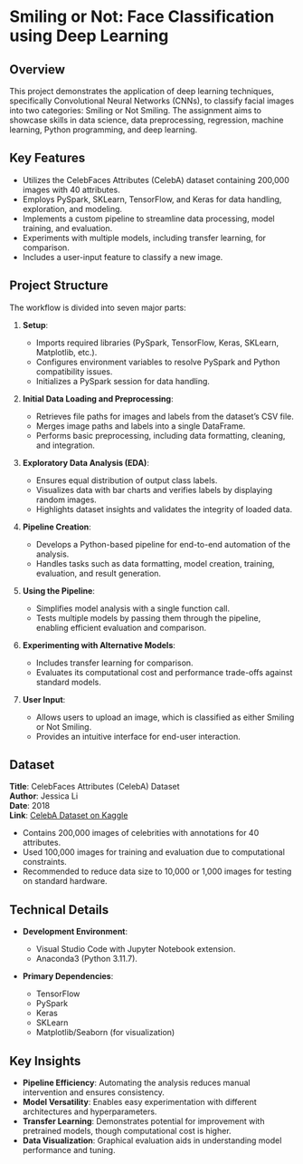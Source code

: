 # Smiling or Not: Face Classification using Deep Learning

## Overview
This project demonstrates the application of deep learning techniques, specifically Convolutional Neural Networks (CNNs), to classify facial images into two categories: Smiling or Not Smiling. The assignment aims to showcase skills in data science, data preprocessing, regression, machine learning, Python programming, and deep learning.


## Key Features
- Utilizes the CelebFaces Attributes (CelebA) dataset containing 200,000 images with 40 attributes.
- Employs PySpark, SKLearn, TensorFlow, and Keras for data handling, exploration, and modeling.
- Implements a custom pipeline to streamline data processing, model training, and evaluation.
- Experiments with multiple models, including transfer learning, for comparison.
- Includes a user-input feature to classify a new image.


## Project Structure
The workflow is divided into seven major parts:

1. **Setup**:
   - Imports required libraries (PySpark, TensorFlow, Keras, SKLearn, Matplotlib, etc.).
   - Configures environment variables to resolve PySpark and Python compatibility issues.
   - Initializes a PySpark session for data handling.

2. **Initial Data Loading and Preprocessing**:
   - Retrieves file paths for images and labels from the dataset’s CSV file.
   - Merges image paths and labels into a single DataFrame.
   - Performs basic preprocessing, including data formatting, cleaning, and integration.

3. **Exploratory Data Analysis (EDA)**:
   - Ensures equal distribution of output class labels.
   - Visualizes data with bar charts and verifies labels by displaying random images.
   - Highlights dataset insights and validates the integrity of loaded data.

4. **Pipeline Creation**:
   - Develops a Python-based pipeline for end-to-end automation of the analysis.
   - Handles tasks such as data formatting, model creation, training, evaluation, and result generation.

5. **Using the Pipeline**:
   - Simplifies model analysis with a single function call.
   - Tests multiple models by passing them through the pipeline, enabling efficient evaluation and comparison.

6. **Experimenting with Alternative Models**:
   - Includes transfer learning for comparison.
   - Evaluates its computational cost and performance trade-offs against standard models.

7. **User Input**:
   - Allows users to upload an image, which is classified as either Smiling or Not Smiling.
   - Provides an intuitive interface for end-user interaction.


## Dataset
**Title**: CelebFaces Attributes (CelebA) Dataset  
**Author**: Jessica Li  
**Date**: 2018  
**Link**: [CelebA Dataset on Kaggle](https://www.kaggle.com/datasets/jessicali9530/celeba-dataset)

- Contains 200,000 images of celebrities with annotations for 40 attributes.
- Used 100,000 images for training and evaluation due to computational constraints.
- Recommended to reduce data size to 10,000 or 1,000 images for testing on standard hardware.


## Technical Details
- **Development Environment**:
  - Visual Studio Code with Jupyter Notebook extension.
  - Anaconda3 (Python 3.11.7).

- **Primary Dependencies**:
  - TensorFlow
  - PySpark
  - Keras
  - SKLearn
  - Matplotlib/Seaborn (for visualization)


## Key Insights
- **Pipeline Efficiency**: Automating the analysis reduces manual intervention and ensures consistency.
- **Model Versatility**: Enables easy experimentation with different architectures and hyperparameters.
- **Transfer Learning**: Demonstrates potential for improvement with pretrained models, though computational cost is higher.
- **Data Visualization**: Graphical evaluation aids in understanding model performance and tuning.
